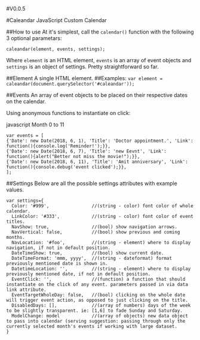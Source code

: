 #V0.0.5

#Caleandar 
JavaScript Custom Calendar 

##How to use
At it's simplest, call the `calendar()` function with the following 3 optional parametars:
```
caleandar(element, events, settings);
```
Where `element` is an HTML element, `events` is an array of event objects and `settings` is an object of settings. Pretty straightforward so far.

##Element
A single HTML element.
##Examples:
`var element = caleandar(document.querySelector('#caleandar'));`

##Events
An array of event objects to be placed on their respective dates on the calendar.

Using anonymous functions to instantiate on click:

javascript Month 0 to 11
```
var events = [
{'Date': new Date(2018, 6, 1), 'Title': 'Doctor appointment.', 'Link': function(){console.log('Reminder!');}},
{'Date': new Date(2018, 6, 7), 'Title': 'new Eevnt', 'Link': function(){alert("Better not miss the movie!");}},
{'Date': new Date(2018, 6, 11), 'Title': 'Amit anniversary', 'Link': function(){console.debug('event clicked');}},
];
```

##Settings
Below are all the possible settings attributes with example values.
```
var settings={
  Color: '#999',                //(string - color) font color of whole calendar.
  LinkColor: '#333',            //(string - color) font color of event titles.
  NavShow: true,                //(bool) show navigation arrows.
  NavVertical: false,           //(bool) show previous and coming months.
  NavLocation: '#foo',          //(string - element) where to display navigation, if not in default position.
  DateTimeShow: true,           //(bool) show current date.
  DateTimeFormat: 'mmm, yyyy',  //(string - dateformat) format previously mentioned date is shown in.
  DatetimeLocation: '',         //(string - element) where to display previously mentioned date, if not in default position.
  EventClick: '',               //(function) a function that should instantiate on the click of any event. parameters passed in via data link attribute.
  EventTargetWholeDay: false,   //(bool) clicking on the whole date will trigger event action, as opposed to just clicking on the title.
  DisabledDays: [],             //(array of numbers) days of the week to be slightly transparent. ie: [1,6] to fade Sunday and Saturday.
  ModelChange: model            //(array of objects) new data object to pass into calendar (serving suggestion: passing through only the currently selected month's events if working with large dataset.
}
```